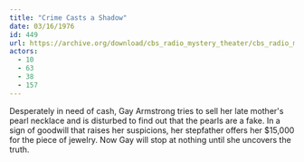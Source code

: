 ```yaml
---
title: "Crime Casts a Shadow"
date: 03/16/1976
id: 449
url: https://archive.org/download/cbs_radio_mystery_theater/cbs_radio_mystery_theater-0401-0450.zip/cbs_radio_mystery_theater-0401-0450%2Fcbsrmt_0449_crime_casts_a_shadow.mp3
actors:
  - 10
  - 63
  - 38
  - 157
---
```

Desperately in need of cash, Gay Armstrong tries to sell her late mother's pearl necklace and is disturbed to find out that the pearls are a fake. In a sign of goodwill that raises her suspicions, her stepfather offers her $15,000 for the piece of jewelry. Now Gay will stop at nothing until she uncovers the truth.